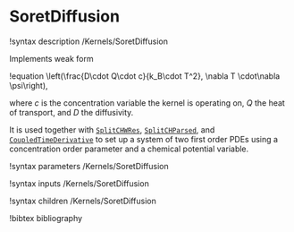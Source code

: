 # SoretDiffusion

!syntax description /Kernels/SoretDiffusion

Implements weak form

!equation
\left(\frac{D\cdot Q\cdot c}{k_B\cdot T^2}, \nabla T \cdot\nabla \psi\right),

where $c$ is the concentration variable the kernel is operating on, $Q$ the heat
of transport, and $D$ the diffusivity.

It is used together with [`SplitCHWRes`](/SplitCHWRes.md),
[`SplitCHParsed`](/SplitCHParsed.md), and
[`CoupledTimeDerivative`](framework:/CoupledTimeDerivative.md) to set up a system of two
first order PDEs using a concentration order parameter and a chemical potential
variable.

!syntax parameters /Kernels/SoretDiffusion

!syntax inputs /Kernels/SoretDiffusion

!syntax children /Kernels/SoretDiffusion

!bibtex bibliography
